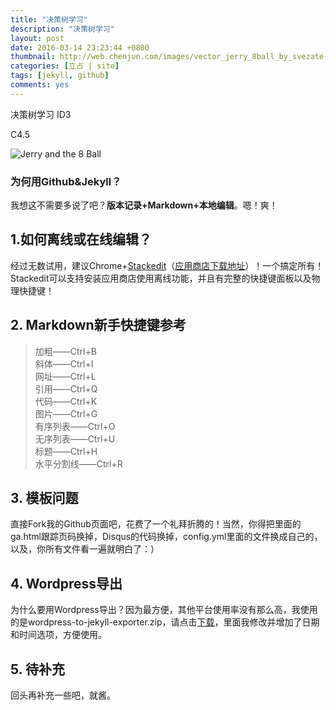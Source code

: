 ```yaml
---
title: "决策树学习"
description: "决策树学习"
layout: post
date: 2016-03-14 23:23:44 +0800
thumbnail: http://web.chenjun.com/images/vector_jerry_8ball_by_svezate-d6lzyyh.png
categories: [立占 | site]
tags: [jekyll, github]
comments: yes
---
```

决策树学习
ID3


C4.5





![Jerry and the 8 Ball][1]

### 为何用Github&Jekyll？

我想这不需要多说了吧？**版本记录+Markdown+本地编辑**。嗯！爽！

## 1.如何离线或在线编辑？

经过无数试用，建议Chrome+[Stackedit][2]（[应用商店下载地址][3]）！一个搞定所有！Stackedit可以支持安装应用商店使用离线功能，并且有完整的快捷键面板以及物理快捷键！

## 2. Markdown新手快捷键参考

> 加粗——Ctrl+B  
> 斜体——Ctrl+I	
> 网址——Ctrl+L	
> 引用——Ctrl+Q	 
> 代码——Ctrl+K	
> 图片——Ctrl+G  
> 有序列表——Ctrl+O  
> 无序列表——Ctrl+U  
> 标题——Ctrl+H  
> 水平分割线——Ctrl+R	

## 3. 模板问题

直接Fork我的Github页面吧，花费了一个礼拜折腾的！当然，你得把里面的ga.html跟踪页码换掉，Disqus的代码换掉，config.yml里面的文件换成自己的，以及，你所有文件看一遍就明白了：）

## 4. Wordpress导出

为什么要用Wordpress导出？因为最方便，其他平台使用率没有那么高，我使用的是wordpress-to-jekyll-exporter.zip，请点击[下载][4]，里面我修改并增加了日期和时间选项，方便使用。

## 5. 待补充

回头再补充一些吧，就酱。


  [1]: http://web.chenjun.com/images/vector_jerry_8ball_by_svezate-d6lzyyh.png "Jerry and the 8 Ball"
  [2]: https://stackedit.io "StackEdit"
  [3]: https://chrome.google.com/webstore/detail/stackedit/iiooodelglhkcpgbajoejffhijaclcdg?utm_source=chrome-ntp-launcher
  [4]: https://www.dropbox.com/s/maf5zc5zoj3eqec/wordpress-to-jekyll-exporter.zip "wordpress-to-jekyll-exporter.zip"
